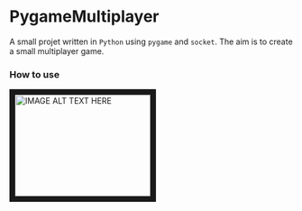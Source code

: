 # PygameMultiplayer

A small projet written in `Python` using `pygame` and `socket`.
The aim is to create a small multiplayer game.


### How to use

<a href="http://www.youtube.com/watch?feature=player_embedded&v=YOUTUBE_VIDEO_ID_HERE
" target="_blank"><img src="http://img.youtube.com/vi/N3gMhdFNMRQ/0.jpg" 
alt="IMAGE ALT TEXT HERE" width="240" height="180" border="10" /></a>
